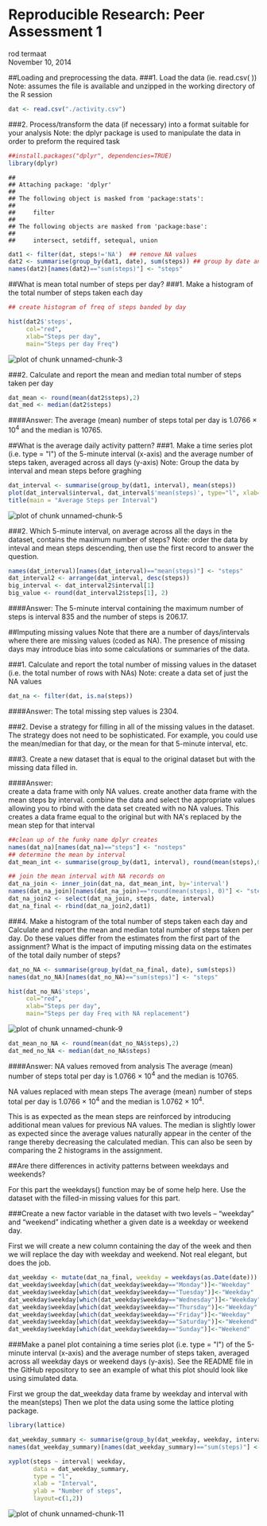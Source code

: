 # Reproducible Research: Peer Assessment 1
rod termaat  
November 10, 2014  

##Loading and preprocessing the data.
###1. Load the data (ie. read.csv( ))
Note:  assumes the file is available and unzipped in the working directory of the R session

```r
dat <- read.csv("./activity.csv")
```


###2. Process/transform the data (if necessary) into a format suitable for your analysis
Note:  the dplyr package is used to manipulate the data in order to preform the required task


```r
##install.packages("dplyr", dependencies=TRUE)
library(dplyr)
```

```
## 
## Attaching package: 'dplyr'
## 
## The following object is masked from 'package:stats':
## 
##     filter
## 
## The following objects are masked from 'package:base':
## 
##     intersect, setdiff, setequal, union
```

```r
dat1 <- filter(dat, steps!='NA')  ## remove NA values
dat2 <- summarise(group_by(dat1, date), sum(steps)) ## group by date and sum steps by date
names(dat2)[names(dat2)=="sum(steps)"] <- "steps"
```


##What is mean total number of steps per day?
###1. Make a histogram of the total number of steps taken each day

```r
## create histogram of freq of steps banded by day

hist(dat2$'steps',
     col="red",
     xlab="Steps per day",
     main="Steps per day Freq")
```

![plot of chunk unnamed-chunk-3](./Assignment1_files/figure-html/unnamed-chunk-3.png) 

###2. Calculate and report the mean and median total number of steps taken per day


```r
dat_mean <- round(mean(dat2$steps),2)
dat_med <- median(dat2$steps)
```
####Answer:
The average (mean) number of steps total per day is 1.0766 &times; 10<sup>4</sup> and the median is 10765.


##What is the average daily activity pattern?
###1. Make a time series plot (i.e. type = "l") of the 5-minute interval (x-axis) and the average number of steps taken, averaged across all days (y-axis)
Note:  Group the data by interval and mean steps before graghing


```r
dat_interval <- summarise(group_by(dat1, interval), mean(steps))
plot(dat_interval$interval, dat_interval$'mean(steps)', type="l", xlab="Interval", ylab="Avereage Steps")
title(main = "Average Steps per Interval")
```

![plot of chunk unnamed-chunk-5](./Assignment1_files/figure-html/unnamed-chunk-5.png) 

###2. Which 5-minute interval, on average across all the days in the dataset, contains the maximum number of steps?
Note:  order the data by inteval and mean steps descending, then use the first record to answer the question.


```r
names(dat_interval)[names(dat_interval)=="mean(steps)"] <- "steps"
dat_interval2 <- arrange(dat_interval, desc(steps))
big_interval <- dat_interval2$interval[1]
big_value <- round(dat_interval2$steps[1], 2)
```

####Answer:
The 5-minute interval containing the maximum number of steps is interval 835 and the number of steps is 206.17.


##Imputing missing values
Note that there are a number of days/intervals where there are missing values (coded as NA). The presence of missing days may introduce bias into some calculations or summaries of the data.

###1. Calculate and report the total number of missing values in the dataset (i.e. the total number of rows with NAs)
Note:  create a data set of just the NA values


```r
dat_na <- filter(dat, is.na(steps))
```

####Answer:
The total missing step values is 2304.

###2. Devise a strategy for filling in all of the missing values in the dataset. The strategy does not need to be sophisticated. For example, you could use the mean/median for that day, or the mean for that 5-minute interval, etc.

###3. Create a new dataset that is equal to the original dataset but with the missing data filled in.

####Answer:  
create a data frame with only NA values. create another data frame with the mean steps by interval. combine the data and select the appropriate values allowing you to rbind with the data set created with no NA values.  This creates a data frame equal to the original but with NA's replaced by the mean step for that interval


```r
##clean up of the funky name dplyr creates
names(dat_na)[names(dat_na)=="steps"] <- "nosteps"
## determine the mean by interval
dat_mean_int <- summarise(group_by(dat1, interval), round(mean(steps),0))

## join the mean interval with NA records on 
dat_na_join <- inner_join(dat_na, dat_mean_int, by='interval')
names(dat_na_join)[names(dat_na_join)=="round(mean(steps), 0)"] <- "steps"
dat_na_join2 <- select(dat_na_join, steps, date, interval)
dat_na_final <- rbind(dat_na_join2,dat1)
```

###4. Make a histogram of the total number of steps taken each day and Calculate and report the mean and median total number of steps taken per day. Do these values differ from the estimates from the first part of the assignment? What is the impact of imputing missing data on the estimates of the total daily number of steps?


```r
dat_no_NA <- summarise(group_by(dat_na_final, date), sum(steps))
names(dat_no_NA)[names(dat_no_NA)=="sum(steps)"] <- "steps"

hist(dat_no_NA$'steps',
     col="red",
     xlab="Steps per day",
     main="Steps per day Freq with NA replacement")
```

![plot of chunk unnamed-chunk-9](./Assignment1_files/figure-html/unnamed-chunk-9.png) 

```r
dat_mean_no_NA <- round(mean(dat_no_NA$steps),2)
dat_med_no_NA <- median(dat_no_NA$steps)
```
####Answer:
NA values removed from analysis
The average (mean) number of steps total per day is 1.0766 &times; 10<sup>4</sup> and the median is 10765.

NA values replaced with mean steps
The average (mean) number of steps total per day is 1.0766 &times; 10<sup>4</sup> and the median is 1.0762 &times; 10<sup>4</sup>.

This is as expected as the mean steps are reinforced by introducing additional mean values for previous NA values.  The median is slightly lower as expected since the average values naturally appear in the center of the range thereby decreasing the calculated median.  This can also be seen by comparing the 2 histograms in the assignment.

##Are there differences in activity patterns between weekdays and weekends?

For this part the weekdays() function may be of some help here. Use the dataset with the filled-in missing values for this part.

###Create a new factor variable in the dataset with two levels – “weekday” and “weekend” indicating whether a given date is a weekday or weekend day.

First we will create a new column containing the day of the week and then we will replace the day with weekday and weekend.  Not real elegant, but does the job.


```r
dat_weekday <- mutate(dat_na_final, weekday = weekdays(as.Date(date)))
dat_weekday$weekday[which(dat_weekday$weekday=="Monday")]<-"Weekday"
dat_weekday$weekday[which(dat_weekday$weekday=="Tuesday")]<-"Weekday"
dat_weekday$weekday[which(dat_weekday$weekday=="Wednesday")]<-"Weekday"
dat_weekday$weekday[which(dat_weekday$weekday=="Thursday")]<-"Weekday"
dat_weekday$weekday[which(dat_weekday$weekday=="Friday")]<-"Weekday"
dat_weekday$weekday[which(dat_weekday$weekday=="Saturday")]<-"Weekend"
dat_weekday$weekday[which(dat_weekday$weekday=="Sunday")]<-"Weekend"
```

###Make a panel plot containing a time series plot (i.e. type = "l") of the 5-minute interval (x-axis) and the average number of steps taken, averaged across all weekday days or weekend days (y-axis). See the README file in the GitHub repository to see an example of what this plot should look like using simulated data.

First we group the dat_weekday data frame by weekday and interval with the mean(steps)
Then we plot the data using some the lattice ploting package.


```r
library(lattice)

dat_weekday_summary <- summarise(group_by(dat_weekday, weekday, interval), sum(steps))
names(dat_weekday_summary)[names(dat_weekday_summary)=="sum(steps)"] <- "steps"

xyplot(steps ~ interval| weekday, 
       data = dat_weekday_summary,
       type = "l",
       xlab = "Interval",
       ylab = "Number of steps",
       layout=c(1,2))
```

![plot of chunk unnamed-chunk-11](./Assignment1_files/figure-html/unnamed-chunk-11.png) 
